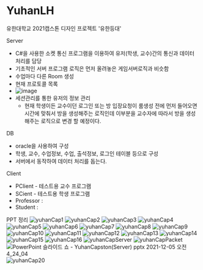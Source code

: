 # YuhanLH

유한대학교 2021캡스톤 디자인 프로젝트 '유한등대' 

Server
- C#을 사용한 소켓 통신 프로그램을 이용하여 유저(학생, 교수)간의 통신과 데이터 처리를 담당
- 기초적인 서버 프로그램 로직은 먼저 올려놓은 게임서버로직과 비슷함
- 수업마다 다른 Room 생성  
- 현재 프로토콜 목록
- ![image](https://user-images.githubusercontent.com/73861946/144662179-6dd8c2d7-97b5-4a3f-b908-06edbbcd9fb6.png)
- 세션관리를 통한 유저의 정보 관리
  * 현재 학생이든 교수이던 로그인 또는 방 입장요청이 룸생성 전에 먼저 들어오면 시간에 맞춰서 방을 생성해주는 로직인데 이부분을 교수자에 따라서 방을 생성해주는 로직으로 변경 할 예정이다.



DB
- oracle을 사용하여 구성
- 학생, 교수, 수업정보, 수업, 출석정보, 로그인 테이블 등으로 구성
- 서버에서 동작하여 데이터 처리를 돕는다.


Client
- PClient - 테스트용 교수 프로그램
- SCient - 테스트용 학생 프로그램
- Professor : 
- Student   :

PPT 정리
![yuhanCap1](https://user-images.githubusercontent.com/73861946/144713109-1ada90ec-c453-4b53-9f07-40a03d979d04.png)
![yuhanCap2](https://user-images.githubusercontent.com/73861946/144713111-deae79ed-c8d4-498a-9800-18f8e513ee47.png)
![yuhanCap3](https://user-images.githubusercontent.com/73861946/144713112-4e59818e-4727-40a7-99fa-c802879aaa63.png)
![yuhanCap4](https://user-images.githubusercontent.com/73861946/144713115-d11196db-23db-4253-b5c2-b2bf87391ff6.png)
![yuhanCap5](https://user-images.githubusercontent.com/73861946/144713117-c4fac784-1fcd-4af4-aac5-8e5b92d274a7.png)
![yuhanCap6](https://user-images.githubusercontent.com/73861946/144713180-98244aea-12f7-4dfa-b697-3c4f146549ac.png)
![yuhanCap7](https://user-images.githubusercontent.com/73861946/144713183-4e6fb48f-45c9-4bd2-86dd-cc0fbdf3cf20.png)
![yuhanCap8](https://user-images.githubusercontent.com/73861946/144713124-64062bf5-f9b2-489b-8db8-225b8a353f10.png)
![yuhanCap9](https://user-images.githubusercontent.com/73861946/144713132-d52b3f30-1741-400c-8f61-f2067204237f.png)
![yuhanCap10](https://user-images.githubusercontent.com/73861946/144713133-b8ac0a11-67e8-4b41-94a0-2560a14afed5.png)
![yuhanCap11](https://user-images.githubusercontent.com/73861946/144713137-6e266d23-7720-4865-a6b6-f1adcbd01b79.png)
![yuhanCap12](https://user-images.githubusercontent.com/73861946/144713138-76bb9386-ac7e-44d0-b081-7cc1a74db72d.png)
![yuhanCap13](https://user-images.githubusercontent.com/73861946/144713139-944ca13e-65a1-4a44-b5e5-6b9d9dde93a1.png)
![yuhanCap14](https://user-images.githubusercontent.com/73861946/144713140-d8a1ee14-e580-4bba-ad73-9aa4b5641103.png)
![yuhanCap15](https://user-images.githubusercontent.com/73861946/144713142-5592309f-e437-4297-8e5d-f49fd1589da7.png)
![yuhanCap16](https://user-images.githubusercontent.com/73861946/144713143-520915c5-b073-4f9f-af1f-424dc1367d40.png)
![yuhanCapServer](https://user-images.githubusercontent.com/73861946/144753968-186442a2-2c2c-48a5-99c7-0dfdaca7ee52.png)
![yuhanCapPacket](https://user-images.githubusercontent.com/73861946/144753971-78752a5b-f08a-48ad-ab5a-381e989debce.png)
![PowerPoint 슬라이드 쇼  -  YuhanCapston(Server) pptx 2021-12-05 오전 4_24_04](https://user-images.githubusercontent.com/73861946/144723122-f4ed43e9-e2f3-4d96-98df-c1d3bcf7e741.png)
![yuhanCap20](https://user-images.githubusercontent.com/73861946/144753884-b8a1b433-7a76-49ef-8bf8-b933dfc2183c.png)
















